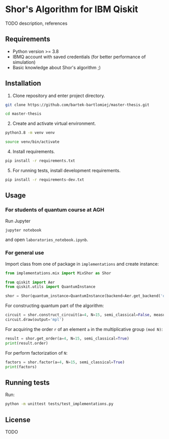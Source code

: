 # Shor's Algorithm for IBM Qiskit

TODO description, references

## Requirements

* Python version >= 3.8
* IBMQ account with saved credentials (for better performance of simulation)  
* Basic knowledge about Shor's algorithm ;)

## Installation

1. Clone repository and enter project directory.
```bash
git clone https://github.com/bartek-bartlomiej/master-thesis.git

cd master-thesis
```

2. Create and activate virtual environment.

```bash
python3.8 -m venv venv

source venv/bin/activate
```

4. Install requirements.

```bash
pip install -r requirements.txt
```

5. For running tests, install development requirements.

```bash
pip install -r requirements-dev.txt
```

## Usage

### For students of quantum course at AGH

Run Jupyter

```bash
jupyter notebook
```

and open `laboratories_notebook.ipynb`.

### For general use

Import class from one of package in `implementations` and create instance:

```python
from implementations.mix import MixShor as Shor

from qiskit import Aer
from qiskit.utils import QuantumInstance

shor = Shor(quantum_instance=QuantumInstance(backend=Aer.get_backend('qasm_simulator')))
```

For constructing quantum part of the algorithm:
```python
circuit = shor.construct_circuit(a=4, N=15, semi_classical=False, measurement=True)
circuit.draw(output='mpl')
```

For acquiring the order `r` of an element `a` in the multiplicative group `(mod N)`:
```python
result = shor.get_order(a=4, N=15, semi_classical=True)
print(result.order)
```

For perform factorization of `N`:
```python
factors = shor.factor(a=4, N=15, semi_classical=True)
print(factors)
```

## Running tests

Run:
```bash
python -m unittest tests/test_implementations.py
```

## License
TODO